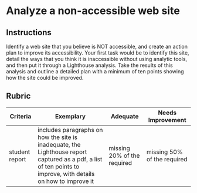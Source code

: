 # Analyze a non-accessible web site

## Instructions

Identify a web site that you believe is NOT accessible, and create an action plan to improve its accessibility. Your first task would be to identify this site, detail the ways that you think it is inaccessible without using analytic tools, and then put it through a Lighthouse analysis. Take the results of this analysis and outline a detailed plan with a minimum of ten points showing how the site could be improved.

## Rubric

| Criteria       | Exemplary                                                                                                                                                      | Adequate                    | Needs Improvement           |
| -------------- | -------------------------------------------------------------------------------------------------------------------------------------------------------------- | --------------------------- | --------------------------- |
| student report | includes paragraphs on how the site is inadequate, the Lighthouse report captured as a pdf, a list of ten points to improve, with details on how to improve it | missing 20% of the required | missing 50% of the required |
